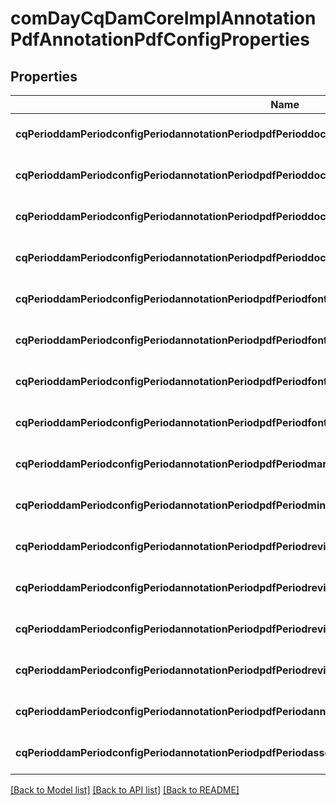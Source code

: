 # comDayCqDamCoreImplAnnotationPdfAnnotationPdfConfigProperties

## Properties
Name | Type | Description | Notes
------------ | ------------- | ------------- | -------------
**cqPerioddamPeriodconfigPeriodannotationPeriodpdfPerioddocumentPeriodwidth** | [**ConfigNodePropertyInteger**](ConfigNodePropertyInteger.md) |  | [optional] [default to null]
**cqPerioddamPeriodconfigPeriodannotationPeriodpdfPerioddocumentPeriodheight** | [**ConfigNodePropertyInteger**](ConfigNodePropertyInteger.md) |  | [optional] [default to null]
**cqPerioddamPeriodconfigPeriodannotationPeriodpdfPerioddocumentPeriodpaddingPeriodhorizontal** | [**ConfigNodePropertyInteger**](ConfigNodePropertyInteger.md) |  | [optional] [default to null]
**cqPerioddamPeriodconfigPeriodannotationPeriodpdfPerioddocumentPeriodpaddingPeriodvertical** | [**ConfigNodePropertyInteger**](ConfigNodePropertyInteger.md) |  | [optional] [default to null]
**cqPerioddamPeriodconfigPeriodannotationPeriodpdfPeriodfontPeriodsize** | [**ConfigNodePropertyInteger**](ConfigNodePropertyInteger.md) |  | [optional] [default to null]
**cqPerioddamPeriodconfigPeriodannotationPeriodpdfPeriodfontPeriodcolor** | [**ConfigNodePropertyString**](ConfigNodePropertyString.md) |  | [optional] [default to null]
**cqPerioddamPeriodconfigPeriodannotationPeriodpdfPeriodfontPeriodfamily** | [**ConfigNodePropertyString**](ConfigNodePropertyString.md) |  | [optional] [default to null]
**cqPerioddamPeriodconfigPeriodannotationPeriodpdfPeriodfontPeriodlight** | [**ConfigNodePropertyString**](ConfigNodePropertyString.md) |  | [optional] [default to null]
**cqPerioddamPeriodconfigPeriodannotationPeriodpdfPeriodmarginTextImage** | [**ConfigNodePropertyInteger**](ConfigNodePropertyInteger.md) |  | [optional] [default to null]
**cqPerioddamPeriodconfigPeriodannotationPeriodpdfPeriodminImageHeight** | [**ConfigNodePropertyInteger**](ConfigNodePropertyInteger.md) |  | [optional] [default to null]
**cqPerioddamPeriodconfigPeriodannotationPeriodpdfPeriodreviewStatusPeriodwidth** | [**ConfigNodePropertyInteger**](ConfigNodePropertyInteger.md) |  | [optional] [default to null]
**cqPerioddamPeriodconfigPeriodannotationPeriodpdfPeriodreviewStatusPeriodcolorPeriodapproved** | [**ConfigNodePropertyString**](ConfigNodePropertyString.md) |  | [optional] [default to null]
**cqPerioddamPeriodconfigPeriodannotationPeriodpdfPeriodreviewStatusPeriodcolorPeriodrejected** | [**ConfigNodePropertyString**](ConfigNodePropertyString.md) |  | [optional] [default to null]
**cqPerioddamPeriodconfigPeriodannotationPeriodpdfPeriodreviewStatusPeriodcolorPeriodchangesRequested** | [**ConfigNodePropertyString**](ConfigNodePropertyString.md) |  | [optional] [default to null]
**cqPerioddamPeriodconfigPeriodannotationPeriodpdfPeriodannotationMarkerPeriodwidth** | [**ConfigNodePropertyInteger**](ConfigNodePropertyInteger.md) |  | [optional] [default to null]
**cqPerioddamPeriodconfigPeriodannotationPeriodpdfPeriodassetPeriodminheight** | [**ConfigNodePropertyInteger**](ConfigNodePropertyInteger.md) |  | [optional] [default to null]

[[Back to Model list]](../README.md#documentation-for-models) [[Back to API list]](../README.md#documentation-for-api-endpoints) [[Back to README]](../README.md)


